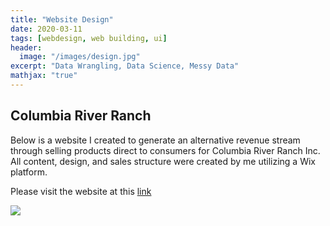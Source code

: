 ```yaml
---
title: "Website Design"
date: 2020-03-11
tags: [webdesign, web building, ui]
header:
  image: "/images/design.jpg"
excerpt: "Data Wrangling, Data Science, Messy Data"
mathjax: "true"
---
```


## Columbia River Ranch
Below is a website I created to generate an alternative revenue stream through selling products direct to consumers for Columbia River Ranch Inc.  All content, design, and sales structure were created by me utilizing a Wix platform.

Please visit the website at this [link](https://www.columbiariverranch-inc.com/)

<img src="{{ site.url }}{{ site.baseurl }}/images/ccr.png">
